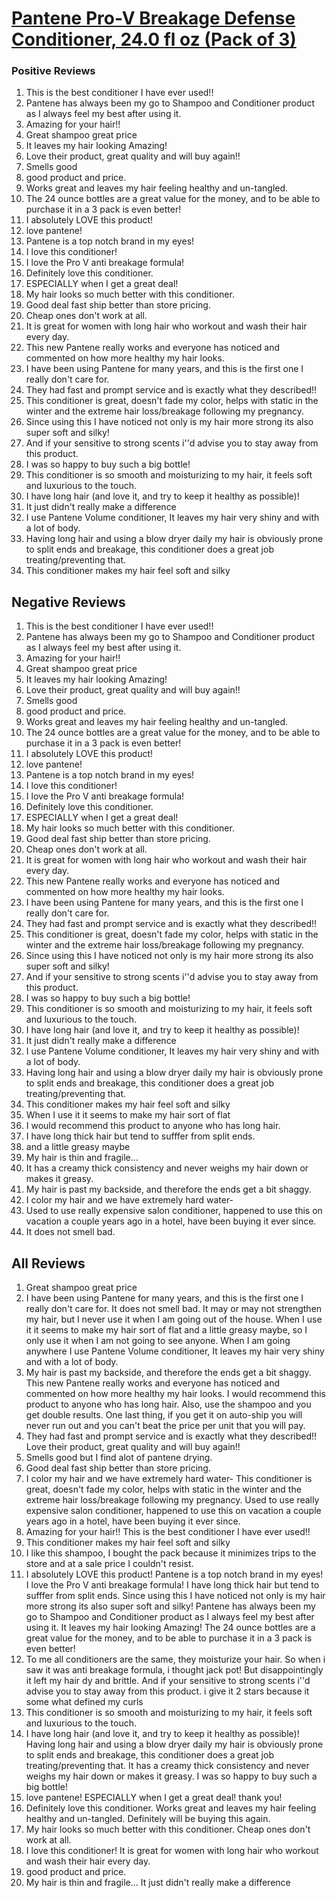 # [Pantene Pro-V Breakage Defense Conditioner, 24.0 fl oz (Pack of 3)](https://products.checkmycream.com/products/Pantene-Pro-V-Breakage-Defense-Conditioner-24.0-fl-oz-(Pack-of-3).html)

### Positive Reviews

<ol>
      <li>This is the best conditioner I have ever used!!</li>
      <li>Pantene has always been my go to Shampoo and Conditioner product as I always feel my best after using it.</li>
      <li>Amazing for your hair!!</li>
      <li>Great shampoo great price</li>
      <li>It leaves my hair looking Amazing!  </li>
      <li>Love their product, great quality and will buy again!!</li>
      <li>Smells good</li>
      <li>good product and price.</li>
      <li>Works great and leaves my hair feeling healthy and un-tangled.</li>
      <li>The 24 ounce bottles are a great value for the money, and to be able to purchase it in a 3 pack is even better!</li>
      <li>I absolutely LOVE this product!</li>
      <li>love pantene!</li>
      <li>Pantene is a top notch brand in my eyes!</li>
      <li>I love this conditioner!  </li>
      <li>I love the Pro V anti breakage formula!</li>
      <li>Definitely love this conditioner.</li>
      <li>ESPECIALLY when I get a great deal!</li>
      <li>My hair looks so much better with this conditioner.</li>
      <li>Good deal fast ship better than store pricing.</li>
      <li>Cheap ones don&#x27;t work at all.</li>
      <li>It is great for women with long hair who workout and wash their hair every day.</li>
      <li>This new Pantene really works and everyone has noticed and commented on how more healthy my hair looks.  </li>
      <li>I have been using Pantene for many years, and this is the first one I really don&#x27;t care for.  </li>
      <li>They had fast and prompt service and is exactly what they described!!</li>
      <li>This conditioner is great, doesn&#x27;t fade my color, helps with static in the winter and the extreme hair loss/breakage following my pregnancy.  </li>
      <li>Since using this I have noticed not only is my hair more strong its also super soft and silky!  </li>
      <li>And if your sensitive to strong scents i&#x27;&#x27;d advise you to stay away from this product.</li>
      <li>I was so happy to buy such a big bottle!</li>
      <li>This conditioner is so smooth and moisturizing to my hair, it feels soft and luxurious to the touch.</li>
      <li>I have long hair (and love it, and try to keep it healthy as possible)!  </li>
      <li>It just didn&#x27;t really make a difference</li>
      <li>I use Pantene Volume conditioner,  It leaves my hair very shiny and with a lot of body.</li>
      <li>Having long hair and using a blow dryer daily my hair is obviously prone to split ends and breakage, this conditioner does a great job treating/preventing that.  </li>
      <li>This conditioner makes my hair feel soft and silky</li>
</ol>


<h2>Negative Reviews</h2>
<ol>
<li> This is the best conditioner I have ever used!!</li>
<li> Pantene has always been my go to Shampoo and Conditioner product as I always feel my best after using it.</li>
<li> Amazing for your hair!!</li>
<li> Great shampoo great price</li>
<li> It leaves my hair looking Amazing!  </li>
<li> Love their product, great quality and will buy again!!</li>
<li> Smells good</li>
<li> good product and price.</li>
<li> Works great and leaves my hair feeling healthy and un-tangled.</li>
<li> The 24 ounce bottles are a great value for the money, and to be able to purchase it in a 3 pack is even better!</li>
<li> I absolutely LOVE this product!</li>
<li> love pantene!</li>
<li> Pantene is a top notch brand in my eyes!</li>
<li> I love this conditioner!  </li>
<li> I love the Pro V anti breakage formula!</li>
<li> Definitely love this conditioner.</li>
<li> ESPECIALLY when I get a great deal!</li>
<li> My hair looks so much better with this conditioner.</li>
<li> Good deal fast ship better than store pricing.</li>
<li> Cheap ones don&#x27;t work at all.</li>
<li> It is great for women with long hair who workout and wash their hair every day.</li>
<li> This new Pantene really works and everyone has noticed and commented on how more healthy my hair looks.  </li>
<li> I have been using Pantene for many years, and this is the first one I really don&#x27;t care for.  </li>
<li> They had fast and prompt service and is exactly what they described!!</li>
<li> This conditioner is great, doesn&#x27;t fade my color, helps with static in the winter and the extreme hair loss/breakage following my pregnancy.  </li>
<li> Since using this I have noticed not only is my hair more strong its also super soft and silky!  </li>
<li> And if your sensitive to strong scents i&#x27;&#x27;d advise you to stay away from this product.</li>
<li> I was so happy to buy such a big bottle!</li>
<li> This conditioner is so smooth and moisturizing to my hair, it feels soft and luxurious to the touch.</li>
<li> I have long hair (and love it, and try to keep it healthy as possible)!  </li>
<li> It just didn&#x27;t really make a difference</li>
<li> I use Pantene Volume conditioner,  It leaves my hair very shiny and with a lot of body.</li>
<li> Having long hair and using a blow dryer daily my hair is obviously prone to split ends and breakage, this conditioner does a great job treating/preventing that.  </li>
<li> This conditioner makes my hair feel soft and silky</li>
<li> When I use it it seems to make my hair sort of flat</li>
<li> I would recommend this product to anyone who has long hair.  </li>
<li> I have long thick hair but tend to sufffer from split ends.</li>
<li> and  a little greasy maybe</li>
<li> My hair is thin and fragile...</li>
<li> It has a creamy thick consistency and never weighs my hair down or makes it greasy.  </li>
<li> My hair is past my backside, and therefore the ends get a bit shaggy.  </li>
<li> I color my hair and we have extremely hard water-</li>
<li> Used to use really expensive salon conditioner, happened to use this on vacation a couple years ago in a hotel, have been buying it ever since.</li>
<li> It does not smell bad.  </li>
</ol>

<h2>All Reviews</h2>

<ol>
    <li> Great shampoo great price</li>
    <li> I have been using Pantene for many years, and this is the first one I really don&#x27;t care for.  It does not smell bad.  It may or may not strengthen my hair, but I never use it when I am going out of the house.  When I use it it seems to make my hair sort of flat and  a little greasy maybe, so I only use it when I am not going to see anyone.  When I am going anywhere I use Pantene Volume conditioner,  It leaves my hair very shiny and with a lot of body.</li>
    <li> My hair is past my backside, and therefore the ends get a bit shaggy.  This new Pantene really works and everyone has noticed and commented on how more healthy my hair looks.  I would recommend this product to anyone who has long hair.  Also, use the shampoo and you get double results.  One last thing, if you get it on auto-ship you will never run out and you can&#x27;t beat the price per unit that you will pay.</li>
    <li> They had fast and prompt service and is exactly what they described!! Love their product, great quality and will buy again!!</li>
    <li> Smells good but I find alot of pantene drying.</li>
    <li> Good deal fast ship better than store pricing.</li>
    <li> I color my hair and we have extremely hard water- This conditioner is great, doesn&#x27;t fade my color, helps with static in the winter and the extreme hair loss/breakage following my pregnancy.  Used to use really expensive salon conditioner, happened to use this on vacation a couple years ago in a hotel, have been buying it ever since.</li>
    <li> Amazing for your hair!! This is the best conditioner I have ever used!!</li>
    <li> This conditioner makes my hair feel soft and silky</li>
    <li> I like this shampoo, I bought the pack because it minimizes trips to the store and at a sale price I couldn&#x27;t resist.</li>
    <li> I absolutely LOVE this product! Pantene is a top notch brand in my eyes! I love the Pro V anti breakage formula! I have long thick hair but tend to sufffer from split ends. Since using this I have noticed not only is my hair more strong its also super soft and silky!  Pantene has always been my go to Shampoo and Conditioner product as I always feel my best after using it. It leaves my hair looking Amazing!  The 24 ounce bottles are a great value for the money, and to be able to purchase it in a 3 pack is even better!</li>
    <li> To me all conditioners are the same, they moisturize your hair. So when i saw it was anti breakage formula, i thought jack pot! But disappointingly it left my hair dy and brittle. And if your sensitive to strong scents i&#x27;&#x27;d advise you to stay away from this product. i give it 2 stars because it some what defined my curls</li>
    <li> This conditioner is so smooth and moisturizing to my hair, it feels soft and luxurious to the touch.</li>
    <li> I have long hair (and love it, and try to keep it healthy as possible)!  Having long hair and using a blow dryer daily my hair is obviously prone to split ends and breakage, this conditioner does a great job treating/preventing that.  It has a creamy thick consistency and never weighs my hair down or makes it greasy.  I was so happy to buy such a big bottle!</li>
    <li> love pantene! ESPECIALLY when I get a great deal! thank you!</li>
    <li> Definitely love this conditioner. Works great and leaves my hair feeling healthy and un-tangled. Definitely will be buying this again.</li>
    <li> My hair looks so much better with this conditioner. Cheap ones don&#x27;t work at all.</li>
    <li> I love this conditioner!  It is great for women with long hair who workout and wash their hair every day.</li>
    <li> good product and price.</li>
    <li> My hair is thin and fragile... It just didn&#x27;t really make a difference</li>
</ol>




